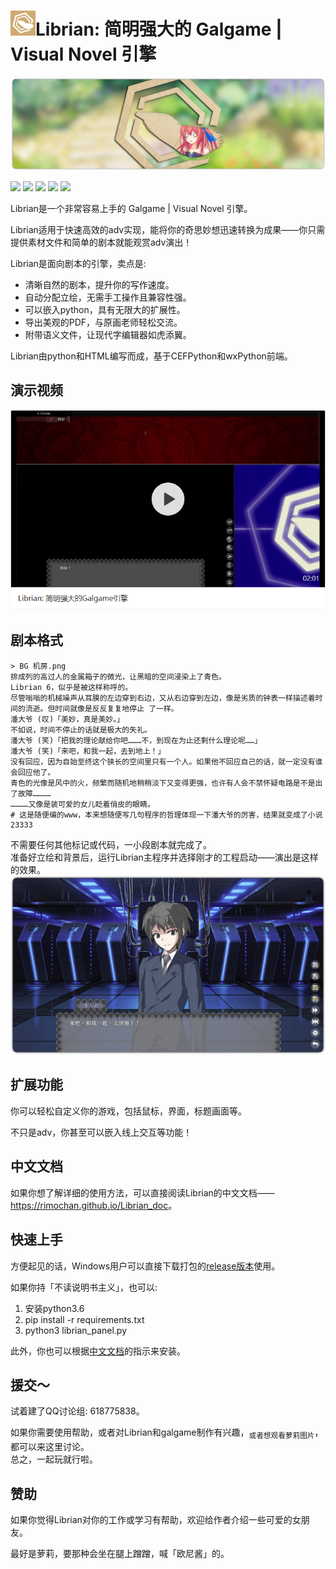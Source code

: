 # ![](./Librian本體/資源/Librian小.png)Librian: 简明强大的 Galgame | Visual Novel 引擎

![Librian2.jpg](./文檔/Librian2.jpg)

[![](https://img.shields.io/github/stars/RimoChan/Librian.svg)](https://github.com/RimoChan/Librian/stargazers)
[![](https://img.shields.io/badge/platform-windows%20%7C%20linux-%23989898)](https://en.wikipedia.org/wiki/Microsoft_Windows)
[![](https://img.shields.io/github/release/RimoChan/librian.svg)](https://github.com/RimoChan/Librian/releases)
[![](https://img.shields.io/github/downloads/RimoChan/librian/total.svg)](https://github.com/RimoChan/Librian/releases)
[![](https://img.shields.io/github/license/RimoChan/Librian.svg)](https://github.com/RimoChan/Librian/blob/master/LICENSE)

Librian是一个非常容易上手的 Galgame | Visual Novel 引擎。   

Librian适用于快速高效的adv实现，能将你的奇思妙想迅速转换为成果——你只需提供素材文件和简单的剧本就能观赏adv演出！

Librian是面向剧本的引擎，卖点是:

-   清晰自然的剧本，提升你的写作速度。
-   自动分配立绘，无需手工操作且兼容性强。
-   可以嵌入python，具有无限大的扩展性。
-   导出美观的PDF，与原画老师轻松交流。
-   附带语义文件，让现代字编辑器如虎添翼。

Librian由python和HTML编写而成，基于CEFPython和wxPython前端。

## 演示视频

[![視頻佔位](./文檔/視頻佔位.png)](https://www.zhihu.com/video/1075418256290131968)

## 剧本格式

    > BG 机房.png
    排成列的高过人的金属箱子的微光，让黑暗的空间浸染上了青色。
    Librian 6，似乎是被这样称呼的。
    尽管嗡嗡的机械噪声从耳膜的左边穿到右边，又从右边穿到左边，像是劣质的钟表一样描述着时间的流逝。但时间就像是反反复复地停止 了一样。
    潘大爷 (叹)「美妙，真是美妙。」
    不如说，时间不停止的话就是极大的失礼。
    潘大爷 (笑)「把我的理论献给你吧………不，到现在为止还剩什么理论呢……」
    潘大爷 (笑)「来吧，和我一起，去到地上！」
    没有回应，因为自始至终这个狭长的空间里只有一个人。如果他不回应自己的话，就一定没有谁会回应他了。
    青色的光像是风中的火，频繁而随机地稍稍淡下又变得更强，也许有人会不禁怀疑电路是不是出了故障…………
    …………又像是装可爱的女儿眨着俏皮的眼睛。
    # 这是随便编的www，本来想随便写几句程序的哲理体现一下潘大爷的厉害，结果就变成了小说23333

不需要任何其他标记或代码，一小段剧本就完成了。  
准备好立绘和背景后，运行Librian主程序并选择刚才的工程启动——演出是这样的效果。  
![圖1](文檔/樣例_潘大爺.jpg)

## 扩展功能

你可以轻松自定义你的游戏，包括鼠标，界面，标题画面等。

不只是adv，你甚至可以嵌入线上交互等功能！

## 中文文档

如果你想了解详细的使用方法，可以直接阅读Librian的中文文档——<https://rimochan.github.io/Librian_doc>。

## 快速上手

方便起见的话，Windows用户可以直接下载打包的[release版本](https://github.com/RimoChan/Librian/releases)使用。

如果你持「不读说明书主义」，也可以:

1.  安装python3.6
2.  pip install -r requirements.txt
3.  python3 librian_panel.py

此外，你也可以根据[中文文档](https://rimochan.github.io/Librian_doc)的指示来安装。

## 援交～

试着建了QQ讨论组: 618775838。

如果你需要使用帮助，或者对Librian和galgame制作有兴趣，<sub>或者想观看萝莉图片</sub>，都可以来这里讨论。  
总之，一起玩就行啦。

## 赞助

如果你觉得Librian对你的工作或学习有帮助，欢迎给作者介绍一些可爱的女朋友。

最好是萝莉，要那种会坐在腿上蹭蹭，喊「欧尼酱」的。
